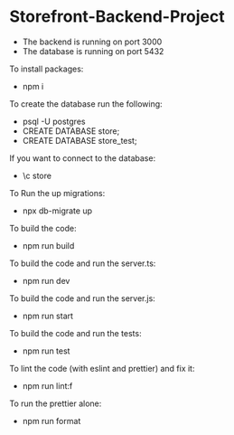 # Storefront-Backend-Project

- The backend is running on port 3000
- The database is running on port 5432

To install packages:
- npm i

To create the database run the following:
- psql -U postgres
- CREATE DATABASE store;
- CREATE DATABASE store_test;

If you want to connect to the database:
- \c store

To Run the up migrations:
- npx db-migrate up

To build the code:
- npm run build

To build the code and run the server.ts:
- npm run dev

To build the code and run the server.js:
- npm run start

To build the code and run the tests:
- npm run test

To lint the code (with eslint and prettier) and fix it:
- npm run lint:f

To run the prettier alone:
- npm run format
